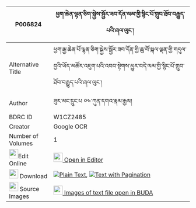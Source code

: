 |P006824|ཕྱག་ཆེན་ལྷན་ཅིག་སྐྱེས་སྦྱོར་ཟབ་དོན་ལམ་གྱི་སྙིང་པོ་གྲུབ་ཐོབ་བརྒྱུད་པའི་ཞལ་ལུང་། 
| --- | --- 
|Alternative Title |ཕྱག་རྒྱ་ཆེན་པོ་ལྷན་ཅིག་སྐྱེས་སྦྱོར་ཟབ་དོན་གྱི་ཆུ་བོ་སྐལ་ལྡན་གྱི་གདུལ་བྱའི་ཡོད་མཚོར་འཇུག་པའི་འབབ་སྟེགས་མྱུར་བདེ་ལམ་གྱི་སྙིང་པོ་གྲུབ་ཐོབ་བརྒྱུད་པའི་ཞལ་ལུང་།
|Author| ཟུར་མང་དྲུང་པ ༠༤་ཀུན་དགའ་རྣམ་རྒྱལ།
|BDRC ID | W1CZ2485
|Creator | Google OCR
|Number of Volumes| 1
|<img width="25" src="https://img.icons8.com/color/25/000000/edit-property.png">Edit Online| [<img width="25" src="https://avatars.githubusercontent.com/u/45091458?s=200&v=4"> Open in Editor](http://editor.openpecha.org/P006824)
|<img width="25" src="https://img.icons8.com/fluent/48/000000/download-2.png"/>  Download | [![](https://img.icons8.com/color/20/000000/txt.png)Plain Text](https://github.com/Openpecha/P006824/releases/download/v1/chak_chen_lhenchik_kye_jor_zab_plain_P006824.zip), [![](https://img.icons8.com/color/20/000000/txt.png)Text with Pagination](https://github.com/Openpecha/P006824/releases/download/v1/chak_chen_lhenchik_kye_jor_zab_pages_P006824.zip)
|<img width="25" src="https://img.icons8.com/plasticine/100/000000/pictures-folder.png"/>  Source Images | [<img width="25" src="https://library.bdrc.io/icons/BUDA-small.svg"> Images of text file open in BUDA](https://library.bdrc.io/show/bdr:W1CZ2485)